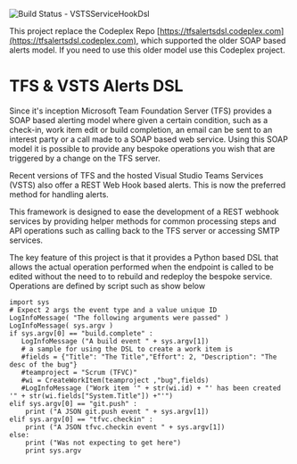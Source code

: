 ![Build Status - VSTSServiceHookDsl](https://richardfennell.visualstudio.com/DefaultCollection/_apis/public/build/definitions/670b3a60-2021-47ab-a88b-d76ebd888a2f/13/badge)

This project replace the Codeplex Repo [https://tfsalertsdsl.codeplex.com](https://tfsalertsdsl.codeplex.com), which supported the older SOAP based alerts model. If you need to use this older model use this Codeplex project. 

# TFS & VSTS Alerts DSL 

Since it's inception Microsoft Team Foundation Server (TFS) provides a SOAP based alerting model where given a certain condition, such as a check-in, work item edit or build completion, an email can be sent to an interest party or a call made to a SOAP based web service. Using this SOAP model it is possible to provide any bespoke operations you wish that are triggered by a change on the TFS server.

Recent versions of TFS and the hosted Visual Studio Teams Services (VSTS) also offer a REST Web Hook based alerts. This is now the preferred method for handling alerts. 

This framework is designed to ease the development of a REST webhook services by providing helper methods for common processing steps and API operations such as calling back to the TFS server or accessing SMTP services.

The key feature of this project is that it provides a Python based DSL that allows the actual operation performed when the endpoint is called to be edited without the need to  to rebuild and redeploy the bespoke service. Operations are defined by script such as show below

```
import sys
# Expect 2 args the event type and a value unique ID
LogInfoMessage( "The following arguments were passed" )
LogInfoMessage( sys.argv )
if sys.argv[0] == "build.complete" :
   LogInfoMessage ("A build event " + sys.argv[1])
   # a sample for using the DSL to create a work item is
   #fields = {"Title": "The Title","Effort": 2, "Description": "The desc of the bug"}
   #teamproject = "Scrum (TFVC)"
   #wi = CreateWorkItem(teamproject ,"bug",fields)
   #LogInfoMessage ("Work item '" + str(wi.id) + "' has been created '" + str(wi.fields["System.Title"]) +"'")
elif sys.argv[0] == "git.push" : 
	print ("A JSON git.push event " + sys.argv[1])
elif sys.argv[0] == "tfvc.checkin" : 
	print ("A JSON tfvc.checkin event " + sys.argv[1])
else:
	print ("Was not expecting to get here")
	print sys.argv

 ```
